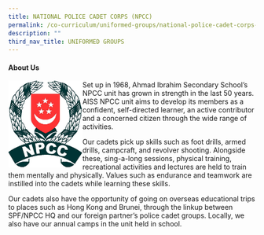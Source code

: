 ```yaml
---
title: NATIONAL POLICE CADET CORPS (NPCC)
permalink: /co-curriculum/uniformed-groups/national-police-cadet-corps-npcc
description: ""
third_nav_title: UNIFORMED GROUPS
---
```

<h4><strong>About Us</strong></h4>
<img style="width: 30%;" src="/images/logo.png" align = "left"/>
<p>Set up in 1968, Ahmad Ibrahim Secondary School&rsquo;s NPCC unit has grown in strength in the last 50 years. AISS NPCC unit aims to develop its members as a confident, self-directed learner, an active contributor and a concerned citizen through the wide range of activities.</p>
<p>Our cadets pick up skills such as foot drills, armed drills, campcraft, and revolver shooting. Alongside these, sing-a-long sessions, physical training, recreational activities and lectures are held to train them mentally and physically. Values such as endurance and teamwork are instilled into the cadets while learning these skills.&nbsp;</p>
<p>Our cadets also have the opportunity of going on overseas educational trips to places such as Hong Kong and Brunei, through the linkup between SPF/NPCC HQ and our foreign partner&rsquo;s police cadet groups. Locally, we also have our annual camps in the unit held in school.</p>
